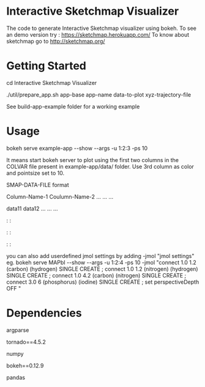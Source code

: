 # Interactive Sketchmap Visualizer

The code to generate Interactive Sketchmap visualizer using bokeh. 
To see an demo version try : https://sketchmap.herokuapp.com/
To know about sketchmap go to http://sketchmap.org/

# Getting Started

cd Interactive Sketchmap Visualizer

./util/prepare_app.sh app-base app-name data-to-plot xyz-trajectory-file

See build-app-example folder for a working example 
 
# Usage

 bokeh serve example-app --show --args -u 1:2:3 -ps 10 
 
 It means start bokeh server to plot using the first two columns in the COLVAR file present in example-app/data/ folder. Use 3rd column as color and pointsize set to 10.  


SMAP-DATA-FILE format

Column-Name-1 Coulumn-Name-2  ... ... ...

data11         data12         ... ... ...

  :              : 
  
  :              :
  
  :              :


you can also add userdefined jmol settings by adding -jmol "jmol settings"
 eg.
bokeh  serve MAPbI --show  --args -u 1:2:4 -ps 10 -jmol "connect 1.0 1.2 (carbon) (hydrogen) SINGLE CREATE ; connect 1.0 1.2 (nitrogen) (hydrogen) SINGLE CREATE ; connect 1.0 4.2 (carbon) (nitrogen) SINGLE CREATE ; connect 3.0 6 (phosphorus) (iodine) SINGLE CREATE ; set perspectiveDepth OFF " 


# Dependencies

argparse

tornado==4.5.2

numpy

bokeh==0.12.9

pandas
